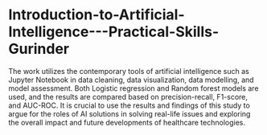# Introduction-to-Artificial-Intelligence---Practical-Skills-Gurinder
The work utilizes the contemporary tools
of artificial intelligence such as Jupyter Notebook in data cleaning, data visualization, data
modelling, and model assessment. Both Logistic regression and Random forest models are
used, and the results are compared based on precision-recall, F1-score, and AUC-ROC. It is
crucial to use the results and findings of this study to argue for the roles of AI solutions in
solving real-life issues and exploring the overall impact and future developments of
healthcare technologies.

